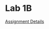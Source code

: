 # Lab 1B

[Assignment Details](https://github.com/Mikecamdo/AssemblyLanguage/blob/main/Lab%201B/Lab01B_Calculator.pdf)
